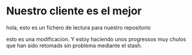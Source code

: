 # Nuestro cliente es el mejor

hola, esto es un fichero de lectura para nuestro repositorio

esto es una modificacion. Y estoy haciendo unos progressos muy chulos que han sido retomads sin problema mediante el stash.
